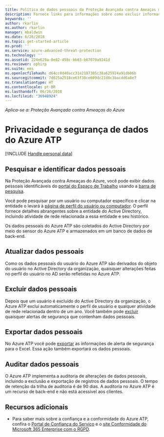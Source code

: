 ```yaml
---
title: Política de dados pessoais da Proteção Avançada contra Ameaças do Azure | Microsoft Docs
description: Fornece links para informações sobre como excluir informações particulares e dados pessoais do Azure ATP.
keywords: ''
author: rkarlin
ms.author: rkarlin
manager: mbaldwin
ms.date: 6/26/2018
ms.topic: get-started-article
ms.prod: ''
ms.service: azure-advanced-threat-protection
ms.technology: ''
ms.assetid: 224e629a-0e82-458c-bb03-b67070a9241d
ms.reviewer: ophirp
ms.suite: ems
ms.openlocfilehash: d64cc0d40acc31e2187305c38a625924a91db06b
ms.sourcegitcommit: 7d025a2518ce63f38ce609dc21d8c3bacdd6a8e7
ms.translationtype: HT
ms.contentlocale: pt-BR
ms.lasthandoff: 06/26/2018
ms.locfileid: "36948924"
---
```

*Aplica-se a: Proteção Avançada contra Ameaças do Azure*

# <a name="azure-atp-data-security-and-privacy"></a>Privacidade e segurança de dados do Azure ATP

[!INCLUDE [Handle personal data](../includes/gdpr-intro-sentence.md)]

## <a name="search-for-and-identify-personal-data"></a>Pesquisar e identificar dados pessoais 

Na Proteção Avançada contra Ameaças do Azure, você pode exibir dados pessoais identificáveis ​​do [portal do Espaço de Trabalho](workspace-portal.md) usando a [barra de pesquisa](workspace-portal.md#search-bar). 

Você pode pesquisar por um usuário ou computador específico e clicar na entidade o levará à [página de perfil do usuário ou computador](entity-profiles.md). O perfil fornece detalhes abrangentes sobre a entidade do Active Directory, incluindo atividade de rede relacionada a essa entidade e seu histórico.

Os dados pessoais do Azure ATP são coletados do Active Directory por meio do sensor do Azure ATP e armazenados em um banco de dados de back-end.

## <a name="update-personal-data"></a>Atualizar dados pessoais 

Como os dados pessoais do usuário do Azure ATP são derivados do objeto do usuário no Active Directory da organização, quaisquer alterações feitas no perfil do usuário no AD serão refletidas no Azure ATP.


## <a name="delete-personal-data"></a>Excluir dados pessoais 

Depois que um usuário é excluído do Active Directory da organização, o Azure ATP exclui automaticamente o perfil de usuário e qualquer atividade de rede relacionada dentro de um ano. Você também pode [excluir](working-with-suspicious-activities.md#review-suspicious-activities-on-the-attack-time-line) quaisquer alertas de segurança que contenham dados pessoais. 

## <a name="export-personal-data"></a>Exportar dados pessoais 

No Azure ATP você pode [exportar](working-with-suspicious-activities.md#review-suspicious-activities-on-the-attack-time-line) as informações de alerta de segurança para o Excel. Essa ação também exportará os dados pessoais. 
 
## <a name="audit-personal-data"></a>Auditar dados pessoais

O Azure ATP implementa a auditoria de alterações de dados pessoais, incluindo a exclusão e exportação de registros de dados pessoais. O tempo de retenção da trilha de auditoria é de 90 dias. A auditoria no Azure ATP é um recurso de back-end e não está acessível aos clientes.
 
## <a name="additional-resources"></a>Recursos adicionais

- Para saber mais sobre a confiança e a conformidade do Azure ATP, confira o [Portal de Confiança do Serviço](https://servicetrust.microsoft.com/ViewPage/GDPRGetStarted) e o [site Conformidade do Microsoft 365 Enterprise com o RGPD](https://docs.microsoft.com/microsoft-365/compliance/compliance-solutions-overview).
